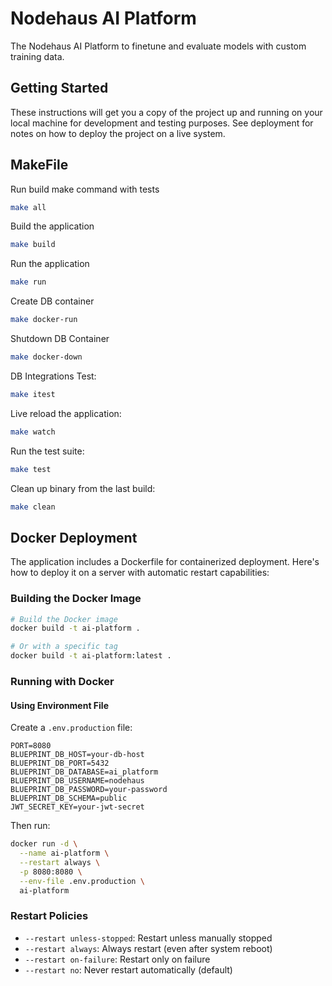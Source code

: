 # Nodehaus AI Platform

The Nodehaus AI Platform to finetune and evaluate models with custom training data.

## Getting Started

These instructions will get you a copy of the project up and running on your local machine for development and testing purposes. See deployment for notes on how to deploy the project on a live system.

## MakeFile

Run build make command with tests

```bash
make all
```

Build the application

```bash
make build
```

Run the application

```bash
make run
```

Create DB container

```bash
make docker-run
```

Shutdown DB Container

```bash
make docker-down
```

DB Integrations Test:

```bash
make itest
```

Live reload the application:

```bash
make watch
```

Run the test suite:

```bash
make test
```

Clean up binary from the last build:

```bash
make clean
```

## Docker Deployment

The application includes a Dockerfile for containerized deployment. Here's how to deploy it on a server with automatic restart capabilities:

### Building the Docker Image

```bash
# Build the Docker image
docker build -t ai-platform .

# Or with a specific tag
docker build -t ai-platform:latest .
```

### Running with Docker

#### Using Environment File

Create a `.env.production` file:

```env
PORT=8080
BLUEPRINT_DB_HOST=your-db-host
BLUEPRINT_DB_PORT=5432
BLUEPRINT_DB_DATABASE=ai_platform
BLUEPRINT_DB_USERNAME=nodehaus
BLUEPRINT_DB_PASSWORD=your-password
BLUEPRINT_DB_SCHEMA=public
JWT_SECRET_KEY=your-jwt-secret
```

Then run:

```bash
docker run -d \
  --name ai-platform \
  --restart always \
  -p 8080:8080 \
  --env-file .env.production \
  ai-platform
```

### Restart Policies

-   `--restart unless-stopped`: Restart unless manually stopped
-   `--restart always`: Always restart (even after system reboot)
-   `--restart on-failure`: Restart only on failure
-   `--restart no`: Never restart automatically (default)
